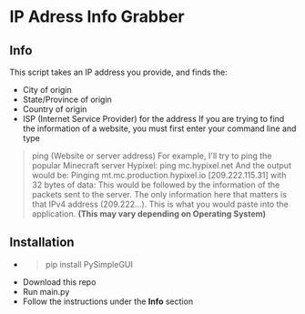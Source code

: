 # IP Adress Info Grabber
## Info
This script takes an IP address you provide, and finds the:
* City of origin
* State/Province of origin
* Country of origin
* ISP (Internet Service Provider) for the address
If you are trying to find the information of a website, you must first enter your command line and type
> ping (Website or server address)
For example, I'll try to ping the popular Minecraft server Hypixel:
> ping mc.hypixel.net
And the output would be:
> Pinging mt.mc.production.hypixel.io [209.222.115.31] with 32 bytes of data:
This would be followed by the information of the packets sent to the server. The only information here that matters is that IPv4 address (209.222...). This is what you would paste into the application.
**(This may vary depending on Operating System)**
## Installation
* > pip install PySimpleGUI
* Download this repo
* Run main.py
* Follow the instructions under the **Info** section
